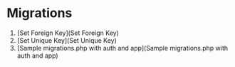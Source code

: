 # Migrations

1. [Set Foreign Key](Set Foreign Key)
1. [Set Unique Key](Set Unique Key)
1. [Sample migrations.php with auth and app](Sample migrations.php with auth and app)
